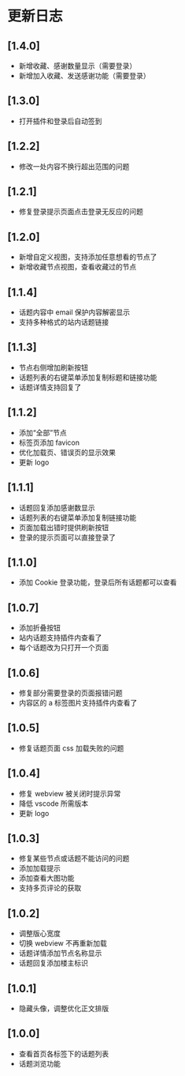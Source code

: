 # 更新日志

## [1.4.0]

- 新增收藏、感谢数量显示（需要登录）
- 新增加入收藏、发送感谢功能（需要登录）

## [1.3.0]

- 打开插件和登录后自动签到

## [1.2.2]

- 修改一处内容不换行超出范围的问题

## [1.2.1]

- 修复登录提示页面点击登录无反应的问题

## [1.2.0]

- 新增自定义视图，支持添加任意想看的节点了
- 新增收藏节点视图，查看收藏过的节点

## [1.1.4]

- 话题内容中 email 保护内容解密显示
- 支持多种格式的站内话题链接

## [1.1.3]

- 节点右侧增加刷新按钮
- 话题列表的右键菜单添加复制标题和链接功能
- 话题详情支持回复了

## [1.1.2]

- 添加“全部”节点
- 标签页添加 favicon
- 优化加载页、错误页的显示效果
- 更新 logo

## [1.1.1]

- 话题回复添加感谢数显示
- 话题列表的右键菜单添加复制链接功能
- 页面加载出错时提供刷新按钮
- 登录的提示页面可以直接登录了

## [1.1.0]

- 添加 Cookie 登录功能，登录后所有话题都可以查看

## [1.0.7]

- 添加折叠按钮
- 站内话题支持插件内查看了
- 每个话题改为只打开一个页面

## [1.0.6]

- 修复部分需要登录的页面报错问题
- 内容区的 a 标签图片支持插件内查看了

## [1.0.5]

- 修复话题页面 css 加载失败的问题

## [1.0.4]

- 修复 webview 被关闭时提示异常
- 降低 vscode 所需版本
- 更新 logo

## [1.0.3]

- 修复某些节点或话题不能访问的问题
- 添加加载提示
- 添加查看大图功能
- 支持多页评论的获取

## [1.0.2]

- 调整版心宽度
- 切换 webview 不再重新加载
- 话题详情添加节点名称显示
- 话题回复添加楼主标识

## [1.0.1]

- 隐藏头像，调整优化正文排版

## [1.0.0]

- 查看首页各标签下的话题列表
- 话题浏览功能
